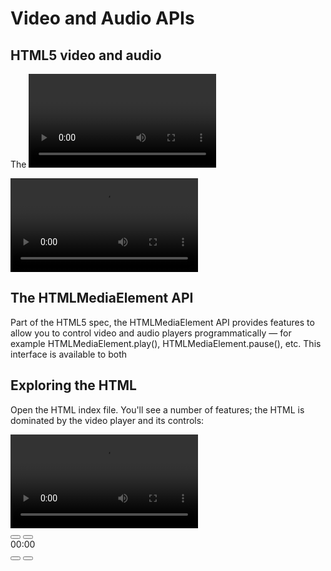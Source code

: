 # Video and Audio APIs

## HTML5 video and audio

The <video> and <audio> elements allow us to embed video and audio into web pages. As we showed in Video and audio content, a typical implementation looks like this:

<video controls>
  <source src="rabbit320.mp4" type="video/mp4">
  <source src="rabbit320.webm" type="video/webm">
  <p>Your browser doesn't support HTML5 video. Here is a <a href="rabbit320.mp4">link to the video</a> instead.</p>
</video>
  
  
  
  ## The HTMLMediaElement API
Part of the HTML5 spec, the HTMLMediaElement API provides features to allow you to control video and audio players programmatically — 
  for example HTMLMediaElement.play(), HTMLMediaElement.pause(), etc. This interface is available to both <audio> and <video> elements,
  as the features you'll want to implement are nearly identical. Let's go through an example, adding features as we go.
  
 ## Exploring the HTML
Open the HTML index file. You'll see a number of features; the HTML is dominated by the video player and its controls:

<div class="player">
  <video controls>
    <source src="video/sintel-short.mp4" type="video/mp4">
    <source src="video/sintel-short.webm" type="video/webm">
    <!-- fallback content here -->
  </video>
  <div class="controls">
    <button class="play" data-icon="P" aria-label="play pause toggle"></button>
    <button class="stop" data-icon="S" aria-label="stop"></button>
    <div class="timer">
      <div></div>
      <span aria-label="timer">00:00</span>
    </div>
    <button class="rwd" data-icon="B" aria-label="rewind"></button>
    <button class="fwd" data-icon="F" aria-label="fast forward"></button>
  </div>
</div>
